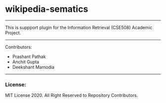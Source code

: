# wikipedia-sematics
---

This is suppport plugin for the Information Retrieval (CSE508) Academic Project. 

---
Contributors:

* Prashant Pathak
* Anchit Gupta
* Deekshant Mamodia
---

### License:
MIT License 2020. All Right Reserved to Repository Contributors.
 
